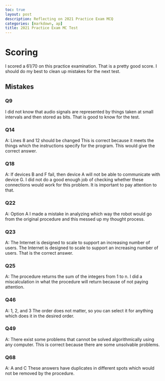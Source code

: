 ```yaml
---
toc: true
layout: post
description: Reflecting on 2021 Practice Exam MCQ
categories: [markdown, ap]
title: 2021 Practice Exam MC Test
---
```


# Scoring

I scored a 61/70 on this practice examination. That is a pretty good score. I should do my best to clean up mistakes for the next test.

## Mistakes

### Q9

I did not know that audio signals are represented by things taken at small intervals and then stored as bits. That is good to know for the test.

### Q14

A: Lines 8 and 12 should be changed
This is correct because it meets the things which the instructions specify for the program. This would give the correct answer.

### Q18

A: If devices B and F fail, then device A will not be able to communicate with device G.
I did not do a good enough job of checking whether these connections would work for this problem. It is important to pay attention to that.

### Q22

A: Option A
I made a mistake in analyzing which way the robot would go from the original procedure and this messed up my thought process.

### Q23

A: The Internet is designed to scale to support an increasing number of users.
The Internet is designed to scale to support an increasing number of users. That is the correct answer.

### Q25

A: The procedure returns the sum of the integers from 1 to n.
I did a miscalculation in what the procedure will return because of not paying attention.


### Q46

A: 1, 2, and 3
The order does not matter, so you can select it for anything which does it in the desired order.

### Q49

A: There exist some problems that cannot be solved algorithmically using any computer.
This is correct because there are some unsolvable problems.

### Q68
A: A and C
These answers have duplicates in different spots which would not be removed by the procedure.
